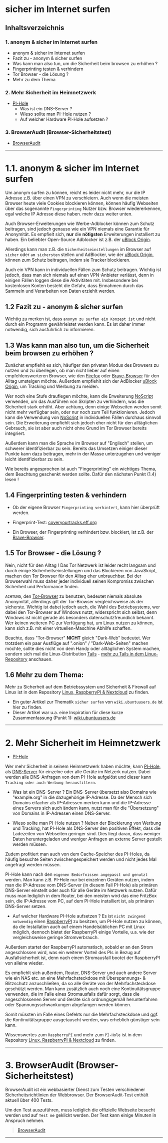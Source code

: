 # sicher im Internet surfen


## Inhaltsverzeichnis

### 1. anonym & sicher im Internet surfen
- anonym & sicher im Internet surfen
- Fazit zu - anonym & sicher surfen
- Was kann man also tun, um die Sicherheit beim browsen zu erhöhen ?
- Fingerprinting testen & verhindern
- Tor Browser - die Lösung ?
- Mehr zu dem Thema

### 2. Mehr Sicherheit im Heimnetzwerk
- [PI-Hole](https://pi-hole.net/)
    - Was ist ein DNS-Server ?
    - Wieso sollte man PI-Hole nutzen ?
    - Auf welcher Hardware PI-Hole aufsetzen ?

### 3. BrowserAudit (Browser-Sicherheitstest)
- [BrowserAudit](https://browseraudit.com/)

----------------------------------------------------------------------------------------------------------------


# 1.1. anonym & sicher im Internet surfen

Um anonym surfen zu können, reicht es leider nicht mehr, nur die IP Adresse z.B. über einen VPN zu verschleiern.
Auch wenn die meisten Browser heute viele Cookies blockieren können, können häufig Webseiten über das sogenannte `Fingerprinting` Nutzer bzw. Browser wiedererkennen, egal welche IP Adresse diese haben.
mehr dazu weiter unten.


Auch Browser-Erweiterungen wie Werbe-Adblocker können zum Schutz beitragen, sind jedoch genauso wie ein VPN niemals eine Garantie für Anonymität.
Es empfielt sich, **nur** die **nötigsten** Erweiterungen installiert zu haben.
Ein beliebter Open-Source Adblocker ist z.B. der [uBlock Origin](https://ublockorigin.com/de).


Allerdings kann man z.B. die `Sicherheitseinstellungen` im Browser auf `sicher` oder `am sichersten` stellen und AdBlocker, wie der [uBlock Origin](https://ublockorigin.com/de), können zum Schutz beitragen, indem sie Tracker blockieren.


Auch ein VPN kann in individuellen Fällen zum Schutz beitragen. Wichtig ist jedoch, dass man sich niemals auf einen VPN-Anbieter verlässt, denn in einigen Fällen loggen diese die Aktivitäten mit. Insbesondere bei kostenlosen Konten besteht die Gefahr, dass Einnahmen durch das Sammeln und Verarbeiten von Daten erziehlt werden.


## 1.2 Fazit zu - anonym & sicher surfen

Wichtig zu merken ist, dass `anonym zu surfen ein Konzept ist` und nicht durch ein Programm gewährleistet werden kann.
Es ist daher immer notwendig, sich ausführlich zu informieren.


## 1.3 Was kann man also tun, um die Sicherheit beim browsen zu erhöhen ?

Zunächst empfiehlt es sich, häufiger den privaten Modus des Browsers zu nutzen und zu überlegen, ob man nicht lieber auf einen empfehlenswerteren Browser, wie den [Firefox](https://www.mozilla.org/de/firefox/new/) oder [Brave-Browser](https://brave.com/de/) für den Alltag umsteigen möchte.
Außerdem empfiehlt sich der AdBlocker [uBlock Origin](https://ublockorigin.com/de), um Tracking und Werbung zu meiden.

Wer noch eine Stufe drauflegen möchte, kann die Erweiterung [NoScript](https://noscript.net/) verwenden, um das Ausführen von Skripten zu verhindern, was die Sicherheit stark erhöht.
Aber achtung, denn einige Webseiten werden somit nicht mehr verfügbar sein, oder nur noch zum Teil funktionieren.
Jedoch kann die Verwendung von [NoScript](https://noscript.net/) in individuellen Fällen durchaus sinnvoll sein. Die Erweiterung empfiehlt sich jedoch eher nicht für den alltäglichen Gebrauch, sie ist aber auch nicht ohne Grund im Tor Browser bereits integriert.

Außerdem kann man die Sprache im Browser auf "Englisch" stellen, um schwerer identifizierbar zu sein.
Bereits das Umsetzen einiger dieser Punkte kann dazu beitragen, mehr in der Masse unterzugehen und weniger leicht identifizierbar zu sein.


Wie bereits angesprochen ist auch "Fingerprinting" ein wichtiges Thema, dem Beachtung geschenkt werden sollte. Dafür den nächsten Punkt (1.4) lesen !


## 1.4 Fingerprinting testen & verhindern

- Ob der eigene Browser `Fingerprinting verhintert`, kann hier überprüft werden.
- Fingerprint-Test: [coveryourtracks.eff.org](https://coveryourtracks.eff.org/)

- Ein Browser, der Fingerprinting verhindert bzw. blockiert, ist z.B. der [Brave-Browser](https://brave.com/de/).


## 1.5 Tor Browser - die Lösung ?

Nein, nicht für den Alltag !
Das Tor Netzwerk ist leider recht langsam und durch einige Sicherheitseinstellungen und das Blockieren von JavaSkript, machen den Tor Browser für den Alltag eher unbrauchbar.
Bei der Browserwahl muss daher jeder individuell seinen Kompromiss zwischen Sicherheit und Performance finden.


`ACHTUNG`, den [Tor-Browser](https://www.torproject.org/) zu benutzen, bedeutet niemals absolute Anonymität, allerdings gilt der Tor-Browser vergleichsweise als der sicherste.
Wichtig ist dabei jedoch auch, die Wahl des Betriebsystems, wer dabei den Tor-Browser auf Windows nutzt, widerspricht sich selbst, denn Windows ist nicht gerade als besonders datenschutzfreundlich bekannt.
Wer keinen weiteren PC zur Verfügung hat, um Linux nutzen zu können, kann sich z.B. mit einer virtuellen-Maschine Abhilfe schaffen.


Beachte, dass "Tor-Browser" **NICHT** gleich "Dark-Web" bedeutet.
Wer trotzdem ein paar Ausflüge auf ".onion" / "Dark-Web-Seiten" machen möchte, sollte dies nicht von dem Handy oder alltäglichen System machen, sondern sich mal die Linux-Distribution [Tails](https://tails.net/index.de.html) - [mehr zu Tails in dem Linux-Repository](https://github.com/replay45/Linux-RaspberryPI-NextCloud/tree/main/linux) anschauen.


## 1.6 Mehr zu dem Thema:

Mehr zu Sicherheit auf dem Betriebssystem und Sicherheit & Firewall auf Linux ist in dem Repository [Linux, RaspberryPI & Nextcloud](https://github.com/replay45/Linux-RaspberryPI-NextCloud/tree/main/linux) zu finden.


- Ein guter Artikel zur Thematik `sicher surfen` von `wiki.ubuntuusers.de` ist hier zu finden.
- Dieser Artikel war u.a. eine Inspiration für diese kurze Zusammenfassung (Punkt 1): [wiki.ubuntuusers.de](https://wiki.ubuntuusers.de/Sicherheit/Anonym_Surfen/)


----------------------------------------------------------------------------------------------------------------


# 2. Mehr Sicherheit im Heimnetzwerk


- [PI-Hole](https://pi-hole.net/)

Wer mehr Sicherheit in seinem Heimnetzwerk haben möchte, kann [PI-Hole](https://pi-hole.net/), als [DNS-Server](https://de.wikipedia.org/wiki/Domain_Name_System) für einzelne oder alle Geräte im Netzerk nutzen.
Dabei werden alle DNS-Anfragen von dem PI-Hole aufgelöst und dieser kann `Tracking oder auch Werbung herausfiltern`.

- Was ist ein DNS-Server ?
Ein DNS-Server übersetzt also Domains wie "example.org" in die dazugehörige IP-Adresse.
Da der Mensch sich Domains eifacher als IP-Adressen merken kann und die IP-Adresse eines Servers sich auch ändern kann, nutzt man für die "Übersetzung" von Domains in IP-Adressen einen DNS-Server.

- Wieso sollte man PI-Hole nutzen ?
Neben der Blockierung von Werbung und Tracking, hat PI-Hole als DNS-Server den positiven Effekt, dass die Ladezeiten von Webseiten geringer sind. 
Dies liegt daran, dass weniger Daten heruntergeladen und weniger Anfragen an externe Server gestellt werden müssen.

Zudem profitiert man auch von dem Cache-Speicher des PI-Holes, da häufig besuchte Seiten zwischengespeichert werden und nicht jedes Mal angefragt werden müssen.

PI-Hole kann nach den `eigenen Bedürfnissen angepasst und genutzt` werden. Man kann z.B. PI-Hole nur bei einzelnen Geräten nutzen, indem man die IP-Adresse vom DNS-Server (in diesem Fall PI-Hole) als primären DNS-Server einstellt oder auch für alle Geräte im Netzwerk nutzen. Dafür muss man lediglich in dem Router, bei den meisten wird das eine FritzBox sein, die IP-Adresse vom PC, auf dem PI-Hole installiert ist, als primären DNS-Server setzen.

- Auf welcher Hardware PI-Hole aufsetzen ?
Es ist `nicht zwingend notwendig` einen [RaspberryPI](www.raspberrypi.com) zu besitzen, um PI-Hole nutzen zu können, da die Installation auch auf einem Handelsüblichen PC mit Linux möglich, dennoch bietet der RaspberryPI einige Vorteile, u.a. wie der vergleichsweise geringe Stromverbrauch.

Außerdem startet der RaspberryPI automatisch, sobald er an den Strom angeschlossen wird, was ein weiterer Vorteil des PIs in Bezug auf Ausfallsicherheit ist, denn nach einem Stromausfall bootet der RaspberryPI von alleine wieder.

Es empfiehlt sich außerdem, Router, DNS-Server und auch andere Server wie ein NAS etc. an eine Mehrfachsteckdose mit Überspannungs- & Blitzschutz anzuschließen, da so alle Geräte von der Mehrfachsteckdose geschützt werden.
Man kann zusätzlich auch noch eine Kontinuitätsgruppe verwenden, die im Falle eines Stromausfalls dafür sorgt, dass die angeschlossenen Server und Geräte sich ordnungsgemäß herunterfahren oder Spannungsschwankungen abgefangen werden können.

Somit müssten im Falle eines Defekts nur die Mehrfachsteckdose und ggf. die Kontinuitätsgruppe ausgetauscht werden, was erheblich günstiger sein kann.


Wissenswertes zum `RaspberryPI` und mehr zum `PI-Hole` ist in dem Repository [Linux, RaspberryPI & Nextcloud](https://github.com/replay45/Linux_Ethical-Hacking_RaspberryPI) zu finden.


----------------------------------------------------------------------------------------------------------------


# 3. BrowserAudit (Browser-Sicherheitstest)

BrowserAudit ist ein webbasierter Dienst zum Testen verschiedener Sicherheitsrichtlinien der Webbrowser. 
Der BrowserAudit-Test enthält aktuell über 400 Tests.


Um den Test auszuführen, muss lediglich die offizielle Webseite besucht werden und auf `Test me` geklickt werden.
Der Test kann einige Minuten in Anspruch nehmen.


> [BrowserAudit](https://browseraudit.com/)


----------------------------------------------------------------------------------------------------------------
